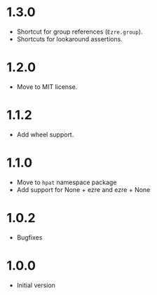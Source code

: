 # 1.3.0

- Shortcut for group references (`Ezre.group`). 
- Shortcuts for lookaround assertions. 

# 1.2.0

- Move to MIT license. 

# 1.1.2

- Add wheel support. 

# 1.1.0
- Move to `hpat` namespace package
- Add support for None + ezre and ezre + None

# 1.0.2
- Bugfixes

# 1.0.0
- Initial version
